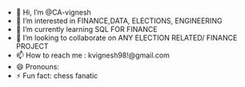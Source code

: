 - 👋 Hi, I’m @CA-vignesh
- 👀 I’m interested in FINANCE,DATA, ELECTIONS, ENGINEERING
- 🌱 I’m currently learning SQL FOR FINANCE
- 💞️ I’m looking to collaborate on ANY ELECTION RELATED/ FINANCE PROJECT
- 📫 How to reach me : kvignesh98!@gmail.com
- 😄 Pronouns: 
- ⚡ Fun fact: chess fanatic

<!---
CA-vignesh/CA-vignesh is a ✨
special ✨ repository because its `README.md` (this file) appears on your GitHub profile.
You can click the Preview link to take a look at your changes.
--->
